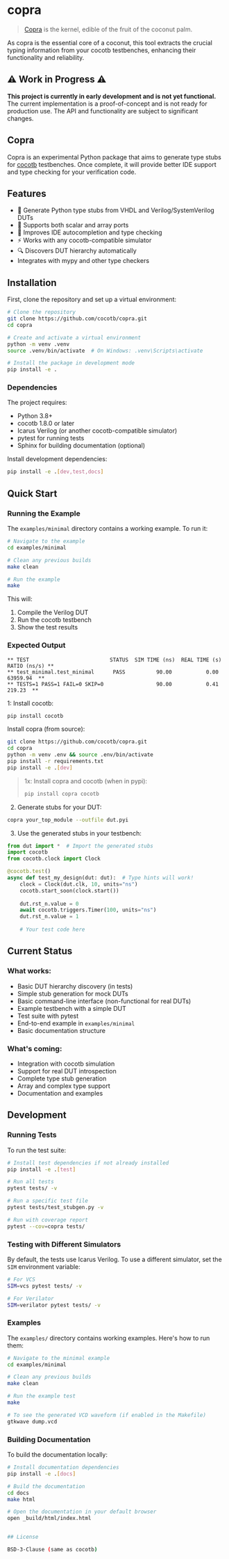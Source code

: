 # copra

> [Copra](https://www.britannica.com/topic/copra) is the kernel, edible of the fruit of the coconut palm. 

As copra is the essential core of a coconut, this tool extracts the crucial typing information from your cocotb testbenches, enhancing their functionality and reliability.

## ⚠️ Work in Progress ⚠️

**This project is currently in early development and is not yet functional.** The current implementation is a proof-of-concept and is not ready for production use. The API and functionality are subject to significant changes.

## Copra

<!-- [![PyPI](https://img.shields.io/pypi/v/cocotb-copra)](https://pypi.org/project/cocotb-copra/)
[![License](https://img.shields.io/pypi/l/cocotb-copra)](LICENSE)
[![Python](https://img.shields.io/pypi/pyversions/cocotb-copra)](pyproject.toml)
[![Status: WIP](https://img.shields.io/badge/status-WIP-yellow)](https://github.com/cocotb/copra) -->

Copra is an experimental Python package that aims to generate type stubs for [cocotb](https://github.com/cocotb/cocotb) testbenches. Once complete, it will provide better IDE support and type checking for your verification code.

## Features

- 🚀 Generate Python type stubs from VHDL and Verilog/SystemVerilog DUTs
- 🧩 Supports both scalar and array ports
- 🎯 Improves IDE autocompletion and type checking
- ⚡ Works with any cocotb-compatible simulator
- 🔍 Discovers DUT hierarchy automatically
- Integrates with mypy and other type checkers

## Installation

First, clone the repository and set up a virtual environment:

```bash
# Clone the repository
git clone https://github.com/cocotb/copra.git
cd copra

# Create and activate a virtual environment
python -m venv .venv
source .venv/bin/activate  # On Windows: .venv\Scripts\activate

# Install the package in development mode
pip install -e .
```

### Dependencies

The project requires:
- Python 3.8+
- cocotb 1.8.0 or later
- Icarus Verilog (or another cocotb-compatible simulator)
- pytest for running tests
- Sphinx for building documentation (optional)

Install development dependencies:

```bash
pip install -e .[dev,test,docs]
```

## Quick Start

### Running the Example

The `examples/minimal` directory contains a working example. To run it:

```bash
# Navigate to the example
cd examples/minimal

# Clean any previous builds
make clean

# Run the example
make
```

This will:
1. Compile the Verilog DUT
2. Run the cocotb testbench
3. Show the test results

### Expected Output

```
** TEST                          STATUS  SIM TIME (ns)  REAL TIME (s)  RATIO (ns/s) **
** test_minimal.test_minimal      PASS          90.00           0.00      63959.94  **
** TESTS=1 PASS=1 FAIL=0 SKIP=0                 90.00           0.41        219.23  **
```

1: Install cocotb:

```bash
pip install cocotb
```

Install copra (from source):

```bash
git clone https://github.com/cocotb/copra.git
cd copra
python -m venv .env && source .env/bin/activate
pip install -r requirements.txt
pip install -e .[dev]
```

> 1x: Install copra and cocotb (when in pypi):
> ```bash
> pip install copra cocotb
>  ```

2. Generate stubs for your DUT:

```bash
copra your_top_module --outfile dut.pyi
```

3. Use the generated stubs in your testbench:

```python
from dut import *  # Import the generated stubs
import cocotb
from cocotb.clock import Clock

@cocotb.test()
async def test_my_design(dut: dut):  # Type hints will work!
    clock = Clock(dut.clk, 10, units="ns")
    cocotb.start_soon(clock.start())
    
    dut.rst_n.value = 0
    await cocotb.triggers.Timer(100, units="ns")
    dut.rst_n.value = 1
    
    # Your test code here
```

## Current Status

### What works:

- Basic DUT hierarchy discovery (in tests)
- Simple stub generation for mock DUTs
- Basic command-line interface (non-functional for real DUTs)
- Example testbench with a simple DUT
- Test suite with pytest
- End-to-end example in `examples/minimal`
- Basic documentation structure

### What's coming:

- Integration with cocotb simulation
- Support for real DUT introspection
- Complete type stub generation
- Array and complex type support
- Documentation and examples

## Development

### Running Tests

To run the test suite:

```bash
# Install test dependencies if not already installed
pip install -e .[test]

# Run all tests
pytest tests/ -v

# Run a specific test file
pytest tests/test_stubgen.py -v

# Run with coverage report
pytest --cov=copra tests/
```

### Testing with Different Simulators

By default, the tests use Icarus Verilog. To use a different simulator, set the `SIM` environment variable:

```bash
# For VCS
SIM=vcs pytest tests/ -v

# For Verilator
SIM=verilator pytest tests/ -v
```

### Examples

The `examples/` directory contains working examples. Here's how to run them:

```bash
# Navigate to the minimal example
cd examples/minimal

# Clean any previous builds
make clean

# Run the example test
make

# To see the generated VCD waveform (if enabled in the Makefile)
gtkwave dump.vcd
```

### Building Documentation

To build the documentation locally:

```bash
# Install documentation dependencies
pip install -e .[docs]

# Build the documentation
cd docs
make html

# Open the documentation in your default browser
open _build/html/index.html


## License

BSD-3-Clause (same as cocotb)